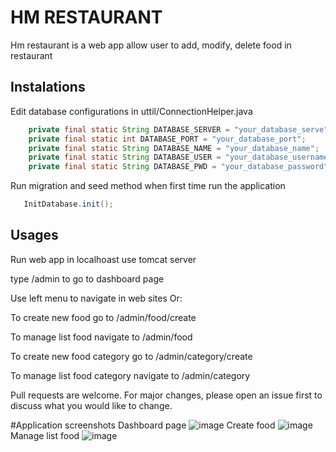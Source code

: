 # HM RESTAURANT

Hm restaurant is a web app allow user to add, modify, delete food in restaurant


## Instalations

Edit database configurations in uttil/ConnectionHelper.java

```java
    private final static String DATABASE_SERVER = "your_database_serve";
    private final static int DATABASE_PORT = "your_database_port";
    private final static String DATABASE_NAME = "your_database_name";
    private final static String DATABASE_USER = "your_database_username";
    private final static String DATABASE_PWD = "your_database_password";
```

Run migration and seed method when first time run the application

```java
   InitDatabase.init();
```

## Usages
Run web app in localhoast use tomcat server

type /admin to go to dashboard page

Use left menu to navigate in web sites Or:

To create new food go to /admin/food/create

To manage list food navigate to /admin/food

To create new food category go to /admin/category/create

To manage list food category navigate to /admin/category

Pull requests are welcome. For major changes, please open an issue first to discuss what you would like to change.

#Application screenshots
Dashboard page
![image](https://user-images.githubusercontent.com/63459413/119268721-6e452c80-bc1e-11eb-9d9d-aeed7a99a5a9.png)
Create food
![image](https://user-images.githubusercontent.com/63459413/119268759-92087280-bc1e-11eb-985f-f5a71cb147f2.png)
Manage list food
![image](https://user-images.githubusercontent.com/63459413/119268778-a9dff680-bc1e-11eb-82a0-daf9572e21e8.png)




